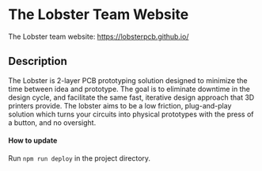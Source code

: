 # The Lobster Team Website

The Lobster team website: https://lobsterpcb.github.io/

## Description

The Lobster is 2-layer PCB prototyping solution designed to minimize the time between idea and prototype. The goal is to eliminate downtime in the design cycle, and facilitate the same fast, iterative design approach that 3D printers provide. The lobster aims to be a low friction, plug-and-play solution which turns your circuits into physical prototypes with the press of a button, and no oversight.

#### How to update

Run `npm run deploy` in the project directory.
